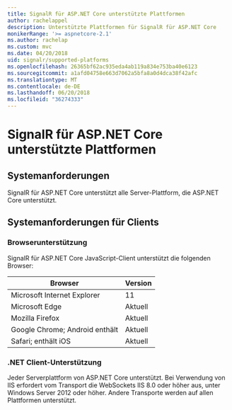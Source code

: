 ```yaml
---
title: SignalR für ASP.NET Core unterstützte Plattformen
author: rachelappel
description: Unterstützte Plattformen für SignalR für ASP.NET Core
monikerRange: '>= aspnetcore-2.1'
ms.author: rachelap
ms.custom: mvc
ms.date: 04/20/2018
uid: signalr/supported-platforms
ms.openlocfilehash: 26365bf62ac935eda4ab119a834e753ba40e6123
ms.sourcegitcommit: a1afd04758e663d7062a5bfa8a0d4dca38f42afc
ms.translationtype: MT
ms.contentlocale: de-DE
ms.lasthandoff: 06/20/2018
ms.locfileid: "36274333"
---
```

# <a name="aspnet-core-signalr-supported-platforms"></a>SignalR für ASP.NET Core unterstützte Plattformen

## <a name="server-system-requirements"></a>Systemanforderungen

SignalR für ASP.NET Core unterstützt alle Server-Plattform, die ASP.NET Core unterstützt.

## <a name="client-system-requirements"></a>Systemanforderungen für Clients

### <a name="browser-support"></a>Browserunterstützung

SignalR für ASP.NET Core JavaScript-Client unterstützt die folgenden Browser:

| Browser | Version |
| ------- | ------- |
| Microsoft Internet Explorer | 11 |
| Microsoft Edge | Aktuell |
| Mozilla Firefox | Aktuell |
| Google Chrome; Android enthält | Aktuell |
| Safari; enthält iOS | Aktuell |
 
### <a name="net-client-support"></a>.NET Client-Unterstützung

Jeder Serverplattform von ASP.NET Core unterstützt. Bei Verwendung von IIS erfordert vom Transport die WebSockets IIS 8.0 oder höher aus, unter Windows Server 2012 oder höher. Andere Transporte werden auf allen Plattformen unterstützt.